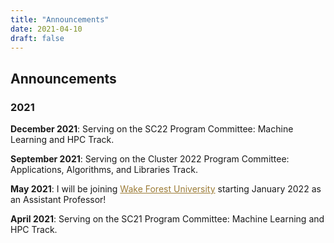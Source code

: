 ```yaml
---
title: "Announcements"
date: 2021-04-10
draft: false
---
```

## Announcements

### 2021
**December 2021**: Serving on the SC22 Program Committee: Machine Learning and HPC Track.

**September 2021**: Serving on the Cluster 2022 Program Committee: Applications, Algorithms, and Libraries Track.

**May 2021**: I will be joining <a href=https://cs.wfu.edu target=_blank style="color:#9C7C37;">Wake Forest University</a> starting January 2022 as an Assistant Professor!

**April 2021**: Serving on the SC21 Program Committee: Machine Learning and HPC Track.
